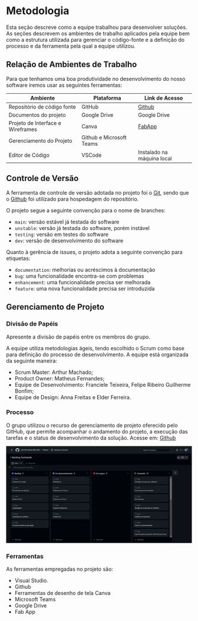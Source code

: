 
# Metodologia

Esta seção descreve como a equipe trabalhou para desenvolver soluções. As seções descrevem os ambientes de trabalho aplicados pela equipe bem como a estrutura utilizada para gerenciar o código-fonte e a definição do processo e da ferramenta pela qual a equipe utilizou.

## Relação de Ambientes de Trabalho

Para que tenhamos uma boa produtividade no desenvolvimento do nosso software iremos usar as seguintes ferramentas:

|Ambiente   | Plataforma  | Link de Acesso |
|------|-----------------------------------------|----|
|Repositório de código fonte| GitHub | [Github](https://github.com/ICEI-PUC-Minas-PMV-ADS/pmv-ads-2023-1-e3-proj-mov-t4-turistando)|
|Documentos do  projeto| Google Drive |Google Drive |
|Projeto de Interface e Wireframes | Canva | [FabApp](https://studio.fabricadeaplicativos.com.br/painel/signin) |
|Gerenciamento do Projeto | Github e Microsoft Teams |
|Editor de Código | VSCode | Instalado na máquina local |



## Controle de Versão

A ferramenta de controle de versão adotada no projeto foi o
[Git](https://git-scm.com/), sendo que o [Github](https://github.com)
foi utilizado para hospedagem do repositório.

O projeto segue a seguinte convenção para o nome de branches:

- `main`: versão estável já testada do software
- `unstable`: versão já testada do software, porém instável
- `testing`: versão em testes do software
- `dev`: versão de desenvolvimento do software

Quanto à gerência de issues, o projeto adota a seguinte convenção para
etiquetas:

- `documentation`: melhorias ou acréscimos à documentação
- `bug`: uma funcionalidade encontra-se com problemas
- `enhancement`: uma funcionalidade precisa ser melhorada
- `feature`: uma nova funcionalidade precisa ser introduzida


## Gerenciamento de Projeto

### Divisão de Papéis

Apresente a divisão de papéis entre os membros do grupo.

A equipe utiliza metodologias ágeis, tendo escolhido o Scrum como base para definição do processo de desenvolvimento. A equipe está organizada da seguinte maneira:

- Scrum Master: Arthur Machado;
- Product Owner: Matheus Fernandes;
- Equipe de Desenvolvimento: Franciele Teixeira, Felipe Ribeiro Guilherme Bonfim;
- Equipe de Design: Anna Freitas e  Elder Ferreira.


### Processo

O grupo utilizou o recurso de gerenciamento de projeto oferecido pelo GitHub, que permite acompanhar o andamento do projeto, a execução das tarefas e o status de desenvolvimento da solução. Acesse em: [Github](https://github.com/orgs/ICEI-PUC-Minas-PMV-ADS/projects/287/views/1)

 
![image](https://github.com/ICEI-PUC-Minas-PMV-ADS/pmv-ads-2023-1-e3-proj-mov-t4-turistando/blob/bcaab5d7c98c6c012efa82e1a5a50aa5b742871e/docs/img/backlog.png)

### Ferramentas

As ferramentas empregadas no projeto são:

- Visual Studio.
- Github
- Ferramentas de desenho de tela Canva
- Microsoft Teams
- Google Drive
- Fab App


